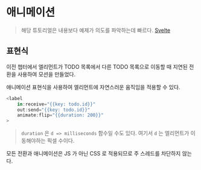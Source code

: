 # 애니메이션

> 해당 튜토리얼은 내용보다 예제가 의도를 파악하는데 빠르다. [Svelte](https://svelte.dev/tutorial/actions)

## 표현식

이전 챕터에서 엘리먼트가 TODO 목록에서 다른 TODO 목록으로 이동할 때 지연된 전환을 사용하여 모션을 만들었다.

애니메이션 표현식을 사용하여 엘리먼트에 자연스러운 움직임을 적용할 수 있다.

```javascript
<label
    in:receive="{{key: todo.id}}"
    out:send="{{key: todo.id}}"
    animate:flip="{{duration: 200}}"
>
```

> `duration` 은 `d => milliseconds` 함수일 수도 있다. 여기서 `d` 는 엘리먼트가 이동해야하는 픽셀 수이다.

모든 전환과 애니메이션은 JS 가 아닌 CSS 로 적용되므로 주 스레드를 차단하지 않는다.
